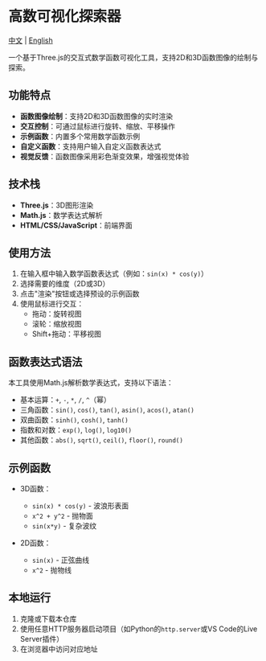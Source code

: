 # 高数可视化探索器

[中文](README.md) | [English](README_EN.md)

一个基于Three.js的交互式数学函数可视化工具，支持2D和3D函数图像的绘制与探索。

## 功能特点

- **函数图像绘制**：支持2D和3D函数图像的实时渲染
- **交互控制**：可通过鼠标进行旋转、缩放、平移操作
- **示例函数**：内置多个常用数学函数示例
- **自定义函数**：支持用户输入自定义函数表达式
- **视觉反馈**：函数图像采用彩色渐变效果，增强视觉体验

## 技术栈

- **Three.js**：3D图形渲染
- **Math.js**：数学表达式解析
- **HTML/CSS/JavaScript**：前端界面

## 使用方法

1. 在输入框中输入数学函数表达式（例如：`sin(x) * cos(y)`）
2. 选择需要的维度（2D或3D）
3. 点击"渲染"按钮或选择预设的示例函数
4. 使用鼠标进行交互：
   - 拖动：旋转视图
   - 滚轮：缩放视图
   - Shift+拖动：平移视图

## 函数表达式语法

本工具使用Math.js解析数学表达式，支持以下语法：

- 基本运算：`+`, `-`, `*`, `/`, `^`（幂）
- 三角函数：`sin()`, `cos()`, `tan()`, `asin()`, `acos()`, `atan()`
- 双曲函数：`sinh()`, `cosh()`, `tanh()`
- 指数和对数：`exp()`, `log()`, `log10()`
- 其他函数：`abs()`, `sqrt()`, `ceil()`, `floor()`, `round()`

## 示例函数

- 3D函数：
  - `sin(x) * cos(y)` - 波浪形表面
  - `x^2 + y^2` - 抛物面
  - `sin(x*y)` - 复杂波纹

- 2D函数：
  - `sin(x)` - 正弦曲线
  - `x^2` - 抛物线

## 本地运行

1. 克隆或下载本仓库
2. 使用任意HTTP服务器启动项目（如Python的`http.server`或VS Code的Live Server插件）
3. 在浏览器中访问对应地址